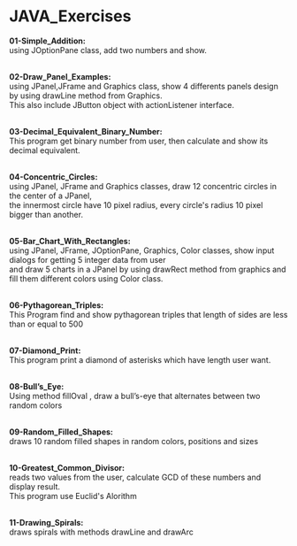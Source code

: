 # JAVA_Exercises

<b>01-Simple_Addition: </b><br/>
using JOptionPane class, add two numbers and show.<br/><br/>

<b>02-Draw_Panel_Examples: </b><br/>
using JPanel,JFrame and Graphics class, show 4 differents panels design by using drawLine method from Graphics. <br/>
This also include JButton object with actionListener interface.<br/><br/>

<b>03-Decimal_Equivalent_Binary_Number: </b><br/>
This program get binary number from user, then calculate and show its decimal equivalent.<br/><br/>

<b>04-Concentric_Circles: </b><br/>
using JPanel, JFrame and Graphics classes, draw 12 concentric circles in the center of a JPanel, <br/>
the innermost circle have 10 pixel radius, every circle's radius 10 pixel bigger than another.<br/><br/>

<b>05-Bar_Chart_With_Rectangles: </b><br/>
using JPanel, JFrame, JOptionPane, Graphics, Color classes, show input dialogs for getting 5 integer data from user<br/>
and draw 5 charts in a JPanel by using drawRect method from graphics and fill them different colors using Color class.  <br/><br/>

<b>06-Pythagorean_Triples: </b><br/>
This Program find and show pythagorean triples that length of sides are less than or equal to 500<br/><br/>

<b>07-Diamond_Print: </b><br/>
This program print a diamond of asterisks which have length user want.<br/><br/>

<b>08-Bull’s_Eye: </b><br/>
Using method fillOval , draw a bull’s-eye that alternates between two random colors<br/><br/>

<b>09-Random_Filled_Shapes: </b><br/>
draws 10 random filled shapes in random colors, positions and sizes<br/><br/>

<b>10-Greatest_Common_Divisor: </b><br/>
reads two values from the user, calculate GCD of these numbers and display result. <br/>
This program use Euclid's Alorithm<br/><br/>

<b>11-Drawing_Spirals: </b><br/>
draws spirals with methods drawLine and drawArc<br/><br/>
